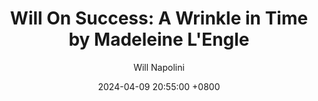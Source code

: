 ---
title: "Will On Success: A Wrinkle in Time by Madeleine L'Engle"
author: Will Napolini
date: 2024-04-09 20:55:00 +0800
categories: [Mindset, Book-summaries]
tags:
  [
    a-wrinkle-in-time,
    madeleine-lengle,
    science-fiction,
    childrens-books,
    young-adult,
    tesseract,
    darkness-vs-light,
    courage,
    family-bonds,
    love-and-loss,
    fantasy,
    time-travel,
    evil-vs-good,
    astral-travel,
    coming-of-age,
    powerful-women,
    it-movie-adaptation,
    five-dimensional-space,
    newbery-medal-winner,
    sci-fi-classics,
    adventure,
    planet-murru
  ]
image: https://pbs.twimg.com/media/GO1TzGeXsAEVhVR?format=jpg&name=large
alt: "Will On Success: A Wrinkle in Time by Madeleine L'Engle"
fallback:
  - 
  # Replace with the URL of your backup image
  -
  # Replace with the URL of your backup image
---